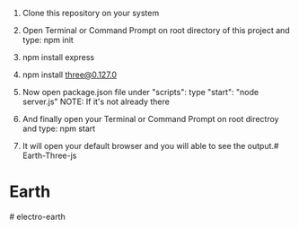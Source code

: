 1. Clone this repository on your system

2. Open Terminal or Command Prompt on root directory of this project and type: npm init

3. npm install express



4. npm install three@0.127.0
5. Now open package.json file under "scripts":  type  "start": "node server.js" 
  NOTE: If it's not already there

6. And finally open your Terminal or Command Prompt on root directroy and type: npm start

7. It will open your default browser and you will able to see the output.# Earth-Three-js
# Earth
#   e l e c t r o - e a r t h 
 
 
